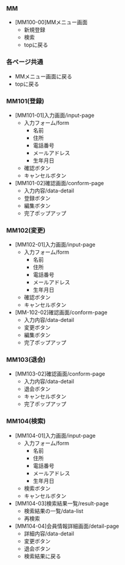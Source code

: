 ### MM
- [MM100-00]MMメニュー画面
  - 新規登録
  - 検索
  - topに戻る

### 各ページ共通
- MMメニュー画面に戻る
- topに戻る

### MM101(登録)
- [MM101-01]入力画面/input-page
  - 入力フォーム/form
    - 名前
    - 住所
    - 電話番号
    - メールアドレス
    - 生年月日
  - 確認ボタン 
  - キャンセルボタン
- [MM101-02]確認画面/conform-page
    - 入力内容/data-detail
    - 登録ボタン
    - 編集ボタン
    - 完了ポップアップ

### MM102(変更)
- [MM102-01]入力画面/input-page
  - 入力フォーム/form
    - 名前
    - 住所
    - 電話番号
    - メールアドレス
    - 生年月日
  - 確認ボタン 
  - キャンセルボタン
- [MM-102-02]確認画面/conform-page
    - 入力内容/data-detail
    - 変更ボタン
    - 編集ボタン
    - 完了ポップアップ

### MM103(退会)
- [MM103-02]確認画面/conform-page
    - 入力内容/data-detail
    - 退会ボタン
    - キャンセルボタン
    - 完了ポップアップ

### MM104(検索)
- [MM104-01]入力画面/input-page
  - 入力フォーム/form
    - 名前
    - 住所
    - 電話番号
    - メールアドレス
    - 生年月日
  - 検索ボタン 
  - キャンセルボタン
- [MM104-03]検索結果一覧/result-page
  - 検索結果の一覧/data-list
  - 再検索
- [MM104-04]会員情報詳細画面/detail-page
  - 詳細内容/data-detail
  - 変更ボタン
  - 退会ボタン
  - 検索結果に戻る

